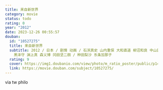 ```yaml
---
title: 来自新世界
category: movie
status: todo
rating: 0
year: "2012"
date: 2023-12-26 00:55:57
douban:
  id: "10527275"
  title: 来自新世界
  subtitle: 2012 / 日本 / 剧情 动画 / 石滨真史 山内重保 大和直道 柳沼和良 中山敦史 高桥知也 藤濑顺一 工藤宽显 高村雄太 广岛秀树
    黑泽守 渊上真 森义博 冈田坚二朗 / 种田梨沙 东条加那子
  rating: 9
  cover: https://img1.doubanio.com/view/photo/m_ratio_poster/public/p1438419268.jpg
  link: https://movie.douban.com/subject/10527275/
---
```


via tw philo